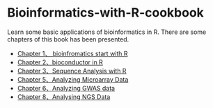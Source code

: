# Bioinformatics-with-R-cookbook
Learn some basic applications of bioinformatics in R.
There are some chapters of this book has been presented.
* [Chapter 1、 bioinfromatics start with R](https://github.com/Chengshu21/Bioinformatics-with-R-cookbook/tree/master/Chapter-1-bio-start-with-R-master/README.md)
* [Chapter 2、bioconductor in R](https://github.com/Chengshu21/Bioinformatics-with-R-cookbook/tree/master/Chapter-2-bioconductor-in-R-master/README.md)
* [Chapter 3、Sequence Analysis with R](https://github.com/Chengshu21/Bioinformatics-with-R-cookbook/tree/master/Chapter-3-Sequence-Analysis-with-R-master/README.md)
* [Chapter 5、Analyzing Microarray Data](https://github.com/Chengshu21/Bioinformatics-with-R-cookbook/tree/master/Chapter-5-Analyzing-Microarray-Data-with-R)
* [Chapter 6、Analyzing GWAS data](https://github.com/Chengshu21/Bioinformatics-with-R-cookbook/tree/master/Chapter-6-Analyzing-GWAS-Data)
* [Chapter 8、Analysing NGS Data](https://github.com/Chengshu21/Bioinformatics-with-R-cookbook/tree/master/Chapter-8-Analyzing-NGS-Data)
